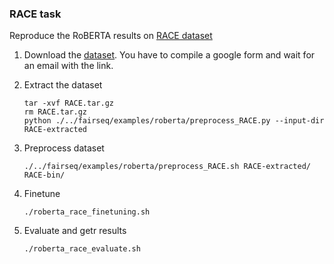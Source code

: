 ### RACE task
Reproduce the RoBERTA results on [RACE dataset](https://www.cs.cmu.edu/~glai1/data/race/)

1. Download the [dataset](https://www.cs.cmu.edu/~glai1/data/race/). You have to compile a google form and wait for an email with the link.

2. Extract the dataset
    ```shell
    tar -xvf RACE.tar.gz
    rm RACE.tar.gz
    python ./../fairseq/examples/roberta/preprocess_RACE.py --input-dir RACE-extracted
    ```
3. Preprocess dataset
    ```shell
    ./../fairseq/examples/roberta/preprocess_RACE.sh RACE-extracted/ RACE-bin/
    ```

3. Finetune 
    ```shell
    ./roberta_race_finetuning.sh 
    ```

3. Evaluate and getr results 
    ```shell
    ./roberta_race_evaluate.sh 
    ```


